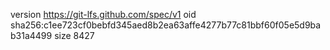 version https://git-lfs.github.com/spec/v1
oid sha256:c1ee723cf0bebfd345aed8b2ea63affe4277b77c81bbf60f05e5d9bab31a4499
size 8427
